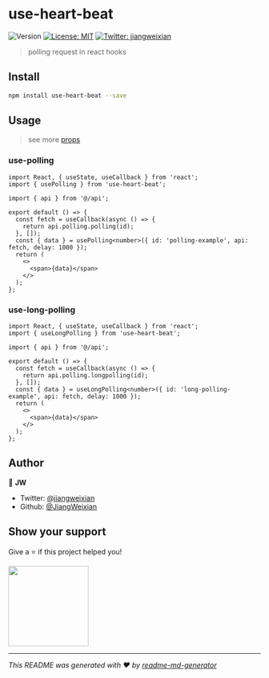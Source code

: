 <!--
  Title: use-heart-beat
  Description: polling and long-polling request in react hooks
  Author: JiangWeixian
  -->

# use-heart-beat
![Version](https://img.shields.io/npm/v/use-heart-beat?style=for-the-badge)
[![License: MIT](https://img.shields.io/badge/License-MIT-yellow.svg?style=for-the-badge)](#)
[![Twitter: jiangweixian](https://img.shields.io/twitter/follow/jiangweixian.svg?style=for-the-badge)](https://twitter.com/jiangweixian)

> polling request in react hooks

## Install

```sh
npm install use-heart-beat --save
```

## Usage
> see more [props](/docs/use-heart-beat.md)

### use-polling

```tsx
import React, { useState, useCallback } from 'react';
import { usePolling } from 'use-heart-beat';

import { api } from '@/api';

export default () => {
  const fetch = useCallback(async () => {
    return api.polling.polling(id);
  }, []);
  const { data } = usePolling<number>({ id: 'polling-example', api: fetch, delay: 1000 });
  return (
    <>
      <span>{data}</span>
    </>
  );
};
```

### use-long-polling

```tsx
import React, { useState, useCallback } from 'react';
import { useLongPolling } from 'use-heart-beat';

import { api } from '@/api';

export default () => {
  const fetch = useCallback(async () => {
    return api.polling.longpolling(id);
  }, []);
  const { data } = useLongPolling<number>({ id: 'long-polling-example', api: fetch, delay: 1000 });
  return (
    <>
      <span>{data}</span>
    </>
  );
};
```

## Author

👤 **JW**

* Twitter: [@jiangweixian](https://twitter.com/jiangweixian)
* Github: [@JiangWeixian](https://github.com/JiangWeixian)

## Show your support

Give a ⭐️ if this project helped you!

<a href="https://www.patreon.com/jiangweixian">
  <img src="https://c5.patreon.com/external/logo/become_a_patron_button@2x.png" width="160">
</a>


***
_This README was generated with ❤️ by [readme-md-generator](https://github.com/kefranabg/readme-md-generator)_
